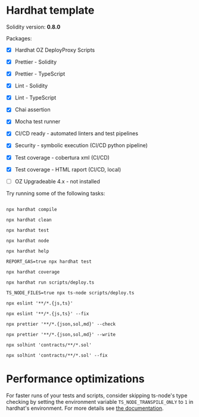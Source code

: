 # Hardhat template

Solidity version: **0.8.0**

Packages:

- [x] Hardhat OZ DeployProxy Scripts

- [x] Prettier - Solidity

- [x] Prettier - TypeScript

- [x] Lint - Solidity

- [x] Lint - TypeScript

- [x] Chai assertion

- [x] Mocha test runner

- [x] CI/CD ready - automated linters and test pipelines

- [x] Security - symbolic execution (CI/CD python pipeline)

- [x] Test coverage - cobertura xml (CI/CD)

- [x] Test coverage - HTML raport (CI/CD, local)

- [ ] OZ Upgradeable 4.x - not installed

Try running some of the following tasks:

```shell

npx hardhat compile

npx hardhat clean

npx hardhat test

npx hardhat node

npx hardhat help

REPORT_GAS=true npx hardhat test

npx hardhat coverage

npx hardhat run scripts/deploy.ts

TS_NODE_FILES=true npx ts-node scripts/deploy.ts

npx eslint '**/*.{js,ts}'

npx eslint '**/*.{js,ts}' --fix

npx prettier '**/*.{json,sol,md}' --check

npx prettier '**/*.{json,sol,md}' --write

npx solhint 'contracts/**/*.sol'

npx solhint 'contracts/**/*.sol' --fix

```

# Performance optimizations

For faster runs of your tests and scripts, consider skipping ts-node's type checking by setting the environment variable `TS_NODE_TRANSPILE_ONLY` to `1` in hardhat's environment. For more details see [the documentation](https://hardhat.org/guides/typescript.html#performance-optimizations).
